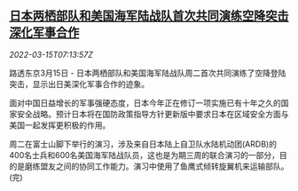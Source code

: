 <!--1647329463000-->
[日本两栖部队和美国海军陆战队首次共同演练空降突击 深化军事合作](https://cn.reuters.com/article/japan-us-troops-joint-drill-0315-idCNKCS2LC0L4)
------

<div><i>2022-03-15T07:13:57Z</i></div><p>路透东京3月15日 - 日本两栖部队和美国海军陆战队周二首次共同演练了空降登陆突击，显示出日美深化军事合作的迹象。</p><p>面对中国日益增长的军事强硬态度，日本今年正在修订一项实施已有十年之久的国家安全战略。预计日本将在国防政策指导方针更新版中要求日本在区域安全方面与美国一起发挥更积极的作用。</p><p>周二在富士山脚下举行的演习，涉及来自日本陆上自卫队水陆机动团(ARDB)的400名士兵和600名美国海军陆战队员，这也是为期三周的联合演习的一部分，目的是磨练盟友之间的协同工作能力。演习中使用了鱼鹰式倾转旋翼机来运输部队。(完)</p>
